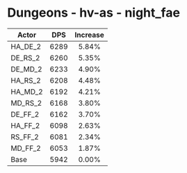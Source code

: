 # Dungeons - hv-as - night_fae
| Actor | DPS | Increase |
|---|:---:|:---:|
|HA_DE_2|6289|5.84%|
|DE_RS_2|6260|5.35%|
|DE_MD_2|6233|4.90%|
|HA_RS_2|6208|4.48%|
|HA_MD_2|6192|4.21%|
|MD_RS_2|6168|3.80%|
|DE_FF_2|6162|3.70%|
|HA_FF_2|6098|2.63%|
|RS_FF_2|6081|2.34%|
|MD_FF_2|6053|1.87%|
|Base|5942|0.00%|

